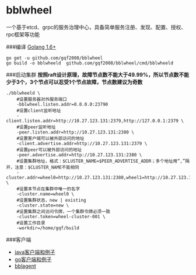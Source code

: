 # bblwheel
一个基于etcd、grpc的服务治理中心，具备简单服务注册、发现、配置、授权、rpc框架等功能

###编译
[Golang 1.6+](https://golang.org/dl/)
	
	go get -u github.com/gqf2008/bblwheel
	go build -o bblwheeld  github.com/gqf2008/bblwheel/cmd/bblwheeld

###启动集群
**按照raft设计原理，故障节点数不能大于49.99%，所以节点数不能少于3个，3个节点可以忍受1个节点故障，节点数建议为奇数**
	
	./bblwheeld \
		#设置服务器对外服务端口
	    -bblwheel.listen.addr=0.0.0.0:23790
		#设置client监听地址
		-client.listen.addr=http://10.27.123.131:2379,http://127.0.0.1:2379 \
		#设置peer监听地址
		-peer.listen.addr=http://10.27.123.131:2380 \
		#设置客户端可以被外部访问的地址
		-client.advertise.addr=http://10.27.123.131:2379 \
		#设置peer可以被外部访问的地址
		-peer.advertise.addr=http://10.27.123.131:2380 \
		#设置集群地址，格式：$CLUSTER_NAME=$PEER_ADVERTISE_ADDR；多个地址用“,”隔开，注意：$CLUSTER_NAME不能相同
		-cluster.addr=wheel0=http://10.27.123.131:2380,wheel1=http://10.27.123.161:2380 \
		#设置本节点在集群中唯一的名字
		-cluster.name=wheel0 \
		#设置集群状态，new | existing
		-cluster.state=new \
		#设置集群之间访问令牌，一个集群令牌必须一致
		-cluster.token=wheel-cluster-001 \
		#设置工作目录
		-workdir=/home/gqf/build

###客户端
- [java客户端和例子](https://github.com/gqf2008/bblwheel-java)
- [go客户端和例子](https://github.com/gqf2008/bblwheel/tree/master/client)
- [bblagent](https://github.com/gqf2008/bblwheel/tree/master/cmd/bblagent)
